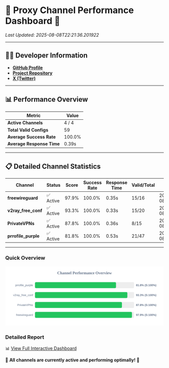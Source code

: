 # 🌟 Proxy Channel Performance Dashboard 🌟

_Last Updated: 2025-08-08T22:21:36.201922_

---

## 👩‍💻 Developer Information

- **[GitHub Profile](https://github.com/4n0nymou3)**  
- **[Project Repository](https://github.com/4n0nymou3/multi-proxy-config-fetcher)**  
- **[X (Twitter)](https://x.com/4n0nymou3)**  

---

## 📊 Performance Overview

| Metric                | Value       |
|-----------------------|-------------|
| **Active Channels**   | 4 / 4       |
| **Total Valid Configs** | 59          |
| **Average Success Rate** | 100.0%      |
| **Average Response Time** | 0.39s       |

---

## 📋 Detailed Channel Statistics

| Channel          | Status     | Score  | Success Rate | Response Time | Valid/Total | Last Success               |
|------------------|------------|--------|--------------|---------------|-------------|----------------------------|
| **freewireguard**  | ✅ Active  | 97.9%  | 100.0% | 0.35s         | 15/16       | 2025-08-08T22:21:36.200057 |
| **v2ray_free_conf**  | ✅ Active  | 93.3%  | 100.0% | 0.33s         | 15/20       | 2025-08-08T22:21:35.417500 |
| **PrivateVPNs**  | ✅ Active  | 87.8%  | 100.0% | 0.36s         | 8/15       | 2025-08-08T22:21:35.822857 |
| **prrofile_purple**  | ✅ Active  | 81.8%  | 100.0% | 0.53s         | 21/47       | 2025-08-08T22:21:35.006440 |

---

### Quick Overview
<div align="center">
  <a href="https://raw.githubusercontent.com/nullluser/NullRepo/refs/heads/main/assets/channel_stats_chart.svg">
    <img src="https://raw.githubusercontent.com/nullluser/NullRepo/refs/heads/main/assets/channel_stats_chart.svg" alt="Source Performance Statistics" width="800">
  </a>
</div>

### Detailed Report
📊 [View Full Interactive Dashboard](https://htmlpreview.github.io/?https://github.com/nullluser/NullRepo/blob/main/assets/performance_report.html)

🎉 **All channels are currently active and performing optimally!** 🎉
